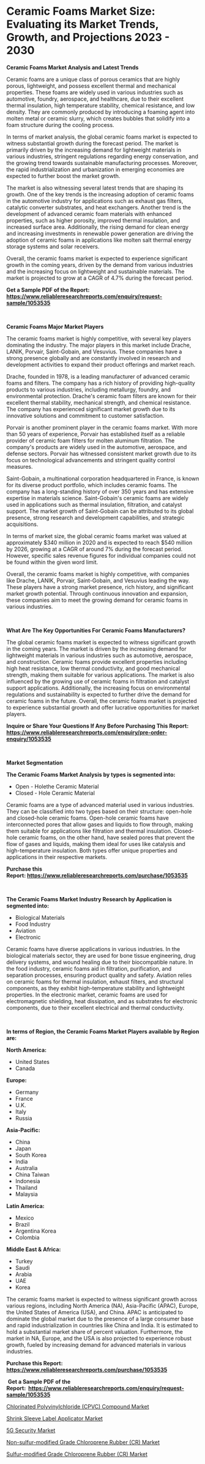 <p><h1>Ceramic Foams Market Size: Evaluating its Market Trends, Growth, and Projections 2023 - 2030</h1></p><p><strong>Ceramic Foams Market Analysis and Latest Trends</strong></p>
<p><p>Ceramic foams are a unique class of porous ceramics that are highly porous, lightweight, and possess excellent thermal and mechanical properties. These foams are widely used in various industries such as automotive, foundry, aerospace, and healthcare, due to their excellent thermal insulation, high temperature stability, chemical resistance, and low density. They are commonly produced by introducing a foaming agent into molten metal or ceramic slurry, which creates bubbles that solidify into a foam structure during the cooling process.</p><p>In terms of market analysis, the global ceramic foams market is expected to witness substantial growth during the forecast period. The market is primarily driven by the increasing demand for lightweight materials in various industries, stringent regulations regarding energy conservation, and the growing trend towards sustainable manufacturing processes. Moreover, the rapid industrialization and urbanization in emerging economies are expected to further boost the market growth.</p><p>The market is also witnessing several latest trends that are shaping its growth. One of the key trends is the increasing adoption of ceramic foams in the automotive industry for applications such as exhaust gas filters, catalytic converter substrates, and heat exchangers. Another trend is the development of advanced ceramic foam materials with enhanced properties, such as higher porosity, improved thermal insulation, and increased surface area. Additionally, the rising demand for clean energy and increasing investments in renewable power generation are driving the adoption of ceramic foams in applications like molten salt thermal energy storage systems and solar receivers.</p><p>Overall, the ceramic foams market is expected to experience significant growth in the coming years, driven by the demand from various industries and the increasing focus on lightweight and sustainable materials. The market is projected to grow at a CAGR of 4.7% during the forecast period.</p></p>
<p><strong>Get a Sample PDF of the Report:&nbsp; <a href="https://www.reliableresearchreports.com/enquiry/request-sample/1053535">https://www.reliableresearchreports.com/enquiry/request-sample/1053535</a></strong></p>
<p>&nbsp;</p>
<p><strong>Ceramic Foams Major Market Players</strong></p>
<p><p>The ceramic foams market is highly competitive, with several key players dominating the industry. The major players in this market include Drache, LANIK, Porvair, Saint-Gobain, and Vesuvius. These companies have a strong presence globally and are constantly involved in research and development activities to expand their product offerings and market reach.</p><p>Drache, founded in 1978, is a leading manufacturer of advanced ceramic foams and filters. The company has a rich history of providing high-quality products to various industries, including metallurgy, foundry, and environmental protection. Drache's ceramic foam filters are known for their excellent thermal stability, mechanical strength, and chemical resistance. The company has experienced significant market growth due to its innovative solutions and commitment to customer satisfaction.</p><p>Porvair is another prominent player in the ceramic foams market. With more than 50 years of experience, Porvair has established itself as a reliable provider of ceramic foam filters for molten aluminum filtration. The company's products are widely used in the automotive, aerospace, and defense sectors. Porvair has witnessed consistent market growth due to its focus on technological advancements and stringent quality control measures.</p><p>Saint-Gobain, a multinational corporation headquartered in France, is known for its diverse product portfolio, which includes ceramic foams. The company has a long-standing history of over 350 years and has extensive expertise in materials science. Saint-Gobain's ceramic foams are widely used in applications such as thermal insulation, filtration, and catalyst support. The market growth of Saint-Gobain can be attributed to its global presence, strong research and development capabilities, and strategic acquisitions.</p><p>In terms of market size, the global ceramic foams market was valued at approximately $340 million in 2020 and is expected to reach $540 million by 2026, growing at a CAGR of around 7% during the forecast period. However, specific sales revenue figures for individual companies could not be found within the given word limit.</p><p>Overall, the ceramic foams market is highly competitive, with companies like Drache, LANIK, Porvair, Saint-Gobain, and Vesuvius leading the way. These players have a strong market presence, rich history, and significant market growth potential. Through continuous innovation and expansion, these companies aim to meet the growing demand for ceramic foams in various industries.</p></p>
<p>&nbsp;</p>
<p><strong>What Are The Key Opportunities For Ceramic Foams Manufacturers?</strong></p>
<p><p>The global ceramic foams market is expected to witness significant growth in the coming years. The market is driven by the increasing demand for lightweight materials in various industries such as automotive, aerospace, and construction. Ceramic foams provide excellent properties including high heat resistance, low thermal conductivity, and good mechanical strength, making them suitable for various applications. The market is also influenced by the growing use of ceramic foams in filtration and catalyst support applications. Additionally, the increasing focus on environmental regulations and sustainability is expected to further drive the demand for ceramic foams in the future. Overall, the ceramic foams market is projected to experience substantial growth and offer lucrative opportunities for market players.</p></p>
<p><strong>Inquire or Share Your Questions If Any Before Purchasing This Report: <a href="https://www.reliableresearchreports.com/enquiry/pre-order-enquiry/1053535">https://www.reliableresearchreports.com/enquiry/pre-order-enquiry/1053535</a></strong></p>
<p>&nbsp;</p>
<p><strong>Market Segmentation</strong></p>
<p><strong>The Ceramic Foams Market Analysis by types is segmented into:</strong></p>
<p><ul><li>Open - Holethe Ceramic Material</li><li>Closed - Hole Ceramic Material</li></ul></p>
<p><p>Ceramic foams are a type of advanced material used in various industries. They can be classified into two types based on their structure: open-hole and closed-hole ceramic foams. Open-hole ceramic foams have interconnected pores that allow gases and liquids to flow through, making them suitable for applications like filtration and thermal insulation. Closed-hole ceramic foams, on the other hand, have sealed pores that prevent the flow of gases and liquids, making them ideal for uses like catalysis and high-temperature insulation. Both types offer unique properties and applications in their respective markets.</p></p>
<p><strong>Purchase this Report:&nbsp;<a href="https://www.reliableresearchreports.com/purchase/1053535">https://www.reliableresearchreports.com/purchase/1053535</a></strong></p>
<p>&nbsp;</p>
<p><strong>The Ceramic Foams Market Industry Research by Application is segmented into:</strong></p>
<p><ul><li>Biological Materials</li><li>Food Industry</li><li>Aviation</li><li>Electronic</li></ul></p>
<p><p>Ceramic foams have diverse applications in various industries. In the biological materials sector, they are used for bone tissue engineering, drug delivery systems, and wound healing due to their biocompatible nature. In the food industry, ceramic foams aid in filtration, purification, and separation processes, ensuring product quality and safety. Aviation relies on ceramic foams for thermal insulation, exhaust filters, and structural components, as they exhibit high-temperature stability and lightweight properties. In the electronic market, ceramic foams are used for electromagnetic shielding, heat dissipation, and as substrates for electronic components, due to their excellent electrical and thermal conductivity.</p></p>
<p>&nbsp;</p>
<p><strong>In terms of Region, the Ceramic Foams Market Players available by Region are:</strong></p>
<p>
    <p> <strong> North America: </strong>
        <ul>
            <li>United States</li>
            <li>Canada</li>
        </ul>
        </p> 
    <p> <strong> Europe: </strong>
        <ul>
            <li>Germany</li>
            <li>France</li>
            <li>U.K.</li>
            <li>Italy</li>
            <li>Russia</li>
        </ul>
        </p> 
    <p> <strong> Asia-Pacific: </strong>
        <ul>
            <li>China</li>
            <li>Japan</li>
            <li>South Korea</li>
            <li>India</li>
            <li>Australia</li>
            <li>China Taiwan</li>
            <li>Indonesia</li>
            <li>Thailand</li>
            <li>Malaysia</li>
        </ul>
        </p> 
    <p> <strong> Latin America: </strong>
        <ul>
            <li>Mexico</li>
            <li>Brazil</li>
            <li>Argentina Korea</li>
            <li>Colombia</li>
        </ul>
        </p> 
    <p> <strong> Middle East & Africa: </strong>
        <ul>
            <li>Turkey</li>
            <li>Saudi</li>
            <li>Arabia</li>
            <li>UAE</li>
            <li>Korea</li>
        </ul>
    </p>
    </p>
<p><p>The ceramic foams market is expected to witness significant growth across various regions, including North America (NA), Asia-Pacific (APAC), Europe, the United States of America (USA), and China. APAC is anticipated to dominate the global market due to the presence of a large consumer base and rapid industrialization in countries like China and India. It is estimated to hold a substantial market share of percent valuation. Furthermore, the market in NA, Europe, and the USA is also projected to experience robust growth, fueled by increasing demand for advanced materials in various industries.</p></p>
<p><strong>Purchase this Report: <a href="https://www.reliableresearchreports.com/purchase/1053535">https://www.reliableresearchreports.com/purchase/1053535</a></strong></p>
<p>&nbsp;<strong>Get a Sample PDF of the Report:&nbsp;&nbsp;<a href="https://www.reliableresearchreports.com/enquiry/request-sample/1053535">https://www.reliableresearchreports.com/enquiry/request-sample/1053535</a></strong></p>
<p><strong></strong></p>
<p><p><a href="https://www.linkedin.com/pulse/chlorinated-polyvinylchloride-cpvc-compound-market-q0the/">Chlorinated Polyvinylchloride (CPVC) Compound Market</a></p><p><a href="https://medium.com/@kabirkhanrp23/shrink-sleeve-label-applicator-market-analysis-its-cagr-market-segmentation-and-global-industry-890333f18b46">Shrink Sleeve Label Applicator Market</a></p><p><a href="https://medium.com/@aniket.reportprime23/5g-security-market-competitive-analysis-market-trends-and-forecast-to-2030-a9cdfcddecdb">5G Security Market</a></p><p><a href="https://www.linkedin.com/pulse/non-sulfur-modified-grade-chloroprene-rubber-cr-market-research-wafhe/">Non-sulfur-modified Grade Chloroprene Rubber (CR) Market</a></p><p><a href="https://www.linkedin.com/pulse/sulfur-modified-grade-chloroprene-rubber-cr-market-size-homee/">Sulfur-modified Grade Chloroprene Rubber (CR) Market</a></p></p>